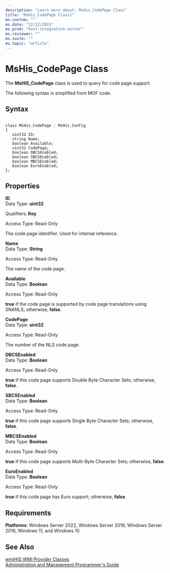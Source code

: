 ```yaml
---
description: "Learn more about: MsHis_CodePage Class"
title: "MsHis_CodePage Class1"
ms.custom: ""
ms.date: "12/12/2023"
ms.prod: "host-integration-server"
ms.reviewer: ""
ms.suite: ""
ms.topic: "article"
---
```

# MsHis_CodePage Class
The **MsHIS_CodePage** class is used to query for code page support.  
  
 The following syntax is simplified from MOF code.  
  
## Syntax  
  
```  
  
class MsHis_CodePage : MsHis_Config  
{  
   uint32 ID;  
   string Name;  
   boolean Available;  
   uint32 CodePage;  
   boolean DBCSEnabled;  
   boolean SBCSEnabled;  
   boolean MBCSEnabled;  
   boolean EuroEnabled;  
};  
```  
  
## Properties  
 **ID**  
 Data Type: **uint32**  
  
 Qualifiers: **Key**  
  
 Access Type: Read-Only  
  
 The code page identifier. Used for internal reference.  
  
 **Name**  
 Data Type: **String**  
  
 Access Type: Read-Only  
  
 The name of the code page.  
  
 **Available**  
 Data Type: **Boolean**  
  
 Access Type: Read-Only  
  
 **true** if the code page is supported by code page translations using SNANLS; otherwise, **false**.  
  
 **CodePage**  
 Data Type: **uint32**  
  
 Access Type: Read-Only  
  
 The number of the NLS code page.  
  
 **DBCSEnabled**  
 Data Type: **Boolean**  
  
 Access Type: Read-Only  
  
 **true** if this code page supports Double Byte Character Sets; otherwise, **false**.  
  
 **SBCSEnabled**  
 Data Type: **Boolean**  
  
 Access Type: Read-Only  
  
 **true** if this code page supports Single Byte Character Sets; otherwise, **false**.  
  
 **MBCSEnabled**  
 Data Type: **Boolean**  
  
 Access Type: Read-Only  
  
 **true** if this code page supports Multi-Byte Character Sets; otherwise, **false**.  
  
 **EuroEnabled**  
 Data Type: **Boolean**  
  
 Access Type: Read-Only  
  
 **true** if this code page has Euro support; otherwise, **false**.  
  
## Requirements  
 **Platforms**: Windows Server 2022, Windows Server 2019, Windows Server 2016, Windows 11, and Windows 10  
  
## See Also  
 [wmiHIS WMI Provider Classes](../core/wmihis-wmi-provider-classes1.md)   
 [Administration and Management Programmer's Guide](./administration-and-management-programmer-s-guide2.md)
